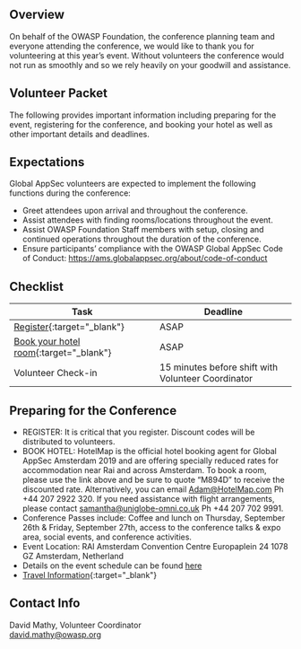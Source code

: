 
## Overview
On behalf of the OWASP Foundation, the conference planning team and everyone attending the conference, we would like to thank you for volunteering at this year’s event. Without volunteers the conference would not run as smoothly and so we rely heavily on your goodwill and assistance.

## Volunteer Packet
The following provides important information including preparing for the event, registering for the conference, and booking your hotel as well as other important details and deadlines. 

## Expectations
Global AppSec volunteers are expected to implement the following functions during the conference:
* Greet attendees upon arrival and throughout the conference.
* Assist attendees with finding rooms/locations throughout the event.
* Assist OWASP Foundation Staff members with setup, closing and continued operations throughout the duration of the conference.
* Ensure participants’ compliance with the OWASP Global AppSec Code of Conduct:  https://ams.globalappsec.org/about/code-of-conduct

## Checklist

| Task | Deadline | 
| ------------- | ------------- |
| [Register](https://www.regonline.com/registration/Checkin.aspx?EventId=2568596){:target="_blank"} |  ASAP | 
| [Book your hotel room](https://www.hotelmap.com/map/pro/M894D){:target="_blank"} |  ASAP | 
| Volunteer Check-in | 15 minutes before shift with Volunteer Coordinator | 

## Preparing for the Conference
* REGISTER: It is critical that you register. Discount codes will be distributed to volunteers.
* BOOK HOTEL: HotelMap is the official hotel booking agent for Global AppSec Amsterdam 2019 and are offering specially reduced rates for accommodation near Rai and across Amsterdam. To book a room, please use the link above and be sure to quote “M894D” to receive the discounted rate. Alternatively, you can email Adam@HotelMap.com Ph +44 207 2922 320. If you need assistance with flight arrangements, please contact samantha@uniglobe-omni.co.uk Ph +44 207 702 9991.
* Conference Passes include: Coffee and lunch on Thursday, September 26th & Friday, September 27th, access to the conference talks & expo area, social events, and conference activities.
* Event Location:  RAI Amsterdam Convention Centre Europaplein 24 1078 GZ Amsterdam, Netherland
* Details on the event schedule can be found [here](https://ams.globalappsec.org/program/schedule)
* [Travel Information](https://www.rai.nl/en/contact-route-and-parking/public-transport/){:target="_blank"}

## Contact Info

David Mathy, Volunteer Coordinator<br/>
david.mathy@owasp.org



